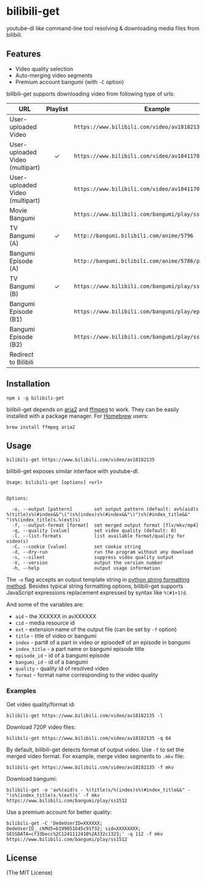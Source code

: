 # bilibili-get

youtube-dl like command-line tool resolving & downloading media files from bilibili.

## Features

- Video quality selection
- Auto-merging video segments
- Premium account bangumi (with `-C` option)

bilibili-get supports downloading video from following type of urls:

| URL                             | Playlist | Example                                                 |
| ------------------------------- | :------: | ------------------------------------------------------- |
| User-uploaded Video             |          | `https://www.bilibili.com/video/av18182135`             |
| User-uploaded Video (multipart) |    ✓     | `https://www.bilibili.com/video/av1041170`              |
| User-uploaded Video (multipart) |          | `https://www.bilibili.com/video/av1041170/index_5.html` |
| Movie Bangumi                   |          | `https://www.bilibili.com/bangumi/play/ss12364/`        |
| TV Bangumi (A)                  |    ✓     | `http://bangumi.bilibili.com/anime/5796`                |
| Bangumi Episode (A)             |          | `http://bangumi.bilibili.com/anime/5786/play#100367`    |
| TV Bangumi (B)                  |    ✓     | `https://www.bilibili.com/bangumi/play/ss5796`          |
| Bangumi Episode (B1)            |          | `https://www.bilibili.com/bangumi/play/ep100611`        |
| Bangumi Episode (B2)            |          | `https://www.bilibili.com/bangumi/play/ss21769#173345`  |
| Redirect to Bilibili            |          |                                                         |

## Installation

```
npm i -g bilibili-get
```

bilibili-get depends on [aria2](https://aria2.github.io) and [ffmpeg](https://ffmpeg.org) to work.
They can be easily installed with a package manager. For [Homebrew](https://brew.sh) users:

```
brew install ffmpeg aria2
```

## Usage

```
bilibili-get https://www.bilibili.com/video/av18182135
```

bilibili-get exposes similar interface with youtube-dl.

```
Usage: bilibili-get [options] <url>


Options:

  -o, --output [pattern]        set output pattern (default: av%(aid)s %(title)s%(#index&&"\(")s%(index)s%(#index&&"\)")s%(#index_title&&" ")s%(index_title)s.%(ext)s)
  -f, --output-format [format]  set merged output format [flv/mkv/mp4]
  -q, --quality [value]         set video quality (default: 0)
  -l, --list-formats            list available format/quality for video(s)
  -C, --cookie [value]          set cookie string
  -d, --dry-run                 run the program without any download
  -s, --silent                  suppress video quality output
  -V, --version                 output the version number
  -h, --help                    output usage information
```

The `-o` flag accepts an output template string in [python string formatting method](https://docs.python.org/2/library/stdtypes.html#string-formatting).
Besides typical string formatting options, bilibili-get supports JavaScript expressions replacement expressed by syntax like `%(#1+1)d`.

And some of the variables are:

- `aid` - the XXXXXX in avXXXXXX
- `cid` - media resource id
- `ext` - extension name of the output file (can be set by `-f` option)
- `title` - title of video or bangumi
- `index` - part# of a part in video or episode# of an episode in bangumi
- `index_title` - a part name or bangumi episode title
- `episode_id` - id of a bangumi episode
- `bangumi_id` - id of a bangumi
- `quality` - quality id of resolved video
- `format` - format name corresponding to the video quality

### Examples

Get video quality/format id:

```
bilibili-get https://www.bilibili.com/video/av18182135 -l
```

Download 720P video files:

```
bilibili-get https://www.bilibili.com/video/av18182135 -q 64
```

By default, bilibili-get detects format of output video. Use `-f` to set the merged video format.
For example, merge video segments to `.mkv` file:

```
bilibili-get https://www.bilibili.com/video/av18182135 -f mkv
```

Download bangumi:

```
bilibili-get -o 'av%(aid)s - %(title)s/%(index)s%(#index_title&&" - ")s%(index_title)s.%(ext)s' -f mkv https://www.bilibili.com/bangumi/play/ss1512
```

Use a premium account for better quality:

```
bilibili-get -C 'DedeUserID=XXXXXX; DedeUserID__ckMd5=b199851b45c91f32; sid=XXXXXXXX; SESSDATA=cf33becc%2C1241112410%2A332c1323;' -q 112 -f mkv https://www.bilibili.com/bangumi/play/ss1512
```

## License

(The MIT License)
